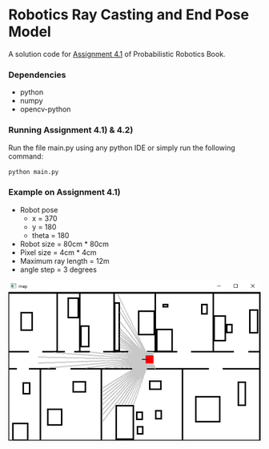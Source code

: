 # Robotics Ray Casting and End Pose Model
A solution code for [Assignment 4.1](https://drive.google.com/file/d/1jmhn06vdC9rujGcpzrAjy4B_6M3cg77U/view?usp=sharing) of Probabilistic Robotics Book.

### Dependencies
- python
- numpy
- opencv-python

### Running Assignment 4.1) & 4.2)
Run the file main.py using any python IDE or simply run the following command:
```python
python main.py
```

### Example on Assignment 4.1)
- Robot pose
  - x = 370
  - y = 180
  - theta = 180
- Robot size = 80cm * 80cm
- Pixel size = 4cm * 4cm
- Maximum ray length = 12m
- angle step = 3 degrees

![](output.png)
